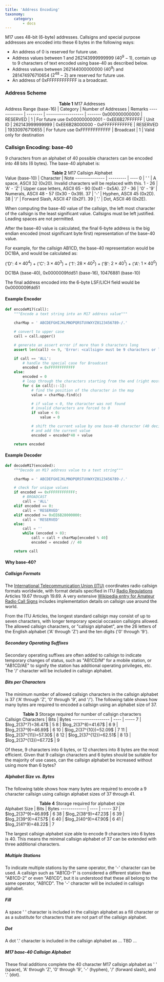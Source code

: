 ```yaml
---
title: 'Address Encoding'
taxonomy:
    category:
        - docs
---
```


M17 uses 48-bit (6-byte) addresses. Callsigns and special purpose addresses are encoded into these 6 bytes in the following ways:

* An address of 0 is reserved for future use.
* Address values between 1 and 262143999999999 ($40^{9}−1$), contain up to 9 characters of text encoded using base-40 as described below.
* Address values between 262144000000000 ($40^{9}$) and 281474976710654 ($2^{48}−2$) are reserved for future use.
* An address of 0xFFFFFFFFFFFF is a broadcast.

### Address Scheme

<center><span style="font-weight:bold">Table 1</span> M17 Addresses</center>
Address Range (base-16)         | Category  | Number of Addresses | Remarks
-------------                   | --------  | ------------------- | -------
0x000000000000                  | RESERVED  | 1                   | For future use
0x000000000001 - 0xEE6B27FFFFFF | Unit ID   | 262143999999999     | 
0xEE6B28000000 - 0xFFFFFFFFFFFE | RESERVED  | 19330976710655      | For future use
0xFFFFFFFFFFFF                  | Broadcast | 1                   | Valid only for destination

### Callsign Encoding: base-40

9 characters from an alphabet of 40 possible characters can be encoded into 48 bits (6 bytes). The base-40 alphabet is:

<center><span style="font-weight:bold">Table 2</span> M17 Callsign Alphabet</center>
Value (base-10) | Character | Note
--------------- | --------- | ----
0               | ' '       | A space, ASCII 32 (0x20). Invalid characters will be replaced with this.
1 - 26          | 'A' - 'Z' | Upper case letters, ASCII 65 - 90 (0x41 - 0x5A).
27 - 36         | '0' - '9' | Numerals, ASCII 48 - 57 (0x30 - 0x39).
37              | '-'       | Hyphen, ASCII 45 (0x2D).
38              | '/'       | Forward Slash, ASCII 47 (0x2F).
39              | '.'       | Dot, ASCII 46 (0x2E).

When computing the base-40 value of the callsign, the left most character of the callsign is the least significant value.  Callsigns must be
left justified. Leading spaces are not permitted.

After the base-40 value is calculated, the final 6-byte address is the big endian encoded (most significant byte first) representation of the base-40 value. 

For example, for the callsign AB1CD, the base-40 representation would be DC1BA, and would be calculated as:

('D': $4 \times 40^4$) + ('C': $3 \times 40^3$) + ('1': $28 \times 40^2$) + ('B': $2 \times 40^1$) + ('A': $1 \times 40^0$)

DC1BA (base-40), 0x0000009fdd51 (base-16), 10476881 (base-10)

The final address encoded into the 6-byte LSF/LICH field would be 0x0000009fdd51 

#### Example Encoder

```python
def encodeM17(call):
	"""Encode a text string into an M17 address value"""
	
	charMap = ' ABCDEFGHIJKLMNOPQRSTUVWXYZ0123456789-/.'

	# convert to upper case
	call = call.upper()

	# generate an assert error if more than 9 characters long
	assert len(call) <= 9, 'Error: <callsign> must be 9 characters or less'

	if call == 'ALL':
		# handle the special case for Broadcast
		encoded = 0xFFFFFFFFFFFF
	else:
		encoded = 0
		# loop through the characters starting from the end (right most character)
		for c in call[::-1]:
			# find the position of the character in the map
			value = charMap.find(c)

			# if value < 0, the character was not found
			# invalid characters are forced to 0
			if value < 0:
				value = 0

			# shift the current value by one base-40 character (40 decimal)
			# and add the current value
			encoded = encoded*40 + value

	return encoded
```

#### Example Decoder

```python
def decodeM17(encoded):
	"""Decode an M17 address value to a text string"""

	charMap = ' ABCDEFGHIJKLMNOPQRSTUVWXYZ0123456789-/.'

	# check for unique values
	if encoded == 0xFFFFFFFFFFFF:
		# BROADCAST
		call = 'ALL'
	elif encoded == 0:
		call = 'RESERVED'
	elif encoded >= 0xEE6B28000000:
		call = 'RESERVED'
	else:
		call = ''
		while (encoded > 0):
			call = call + charMap[encoded % 40]
			encoded = encoded // 40

	return call
```

#### Why base-40?

##### Callsign Formats

The [International Telecommunication Union (ITU)](https://www.itu.int/) coordinates radio callsign formats worldwide, with format details specified in ITU [Radio Regulations](https://www.itu.int/pub/R-REG-RR/en) Articles 19.67 through 19.69.  A very extensive [Wikipedia entry for Amateur Radio Call Signs](https://en.wikipedia.org/wiki/Amateur_radio_call_signs) includes implementation details on callsign use around the world.

From the ITU Articles, the longest standard callsign may consist of up to seven characters, with longer temporary special occasion callsigns allowed.  The allowed callsign characters, or "callsign alphabet", are the 26 letters of the English alphabet ('A' through 'Z') and the ten digits ('0' through '9').

##### Secondary Operating Suffixes

Secondary operating suffixes are often added to callsign to indicate temporary changes of status, such as "AB1CD/M" for a mobile station, or "AB1CD/AE" to signify the station has additional operating privileges, etc. The '/' character will be included in callsign alphabet. 

##### Bits per Characters

The minimum number of allowed callsign characters in the callsign alphabet is 37 ('A' through 'Z', '0' through '9', and '/').  The following table shows how many bytes are required to encoded a callsign using an alphabet size of 37.

<center><span style="font-weight:bold">Table 3</span> Storage required for number of callsign characters</center>
Callsign Characters | Bits                  | Bytes
------------------- | ----                  | -----
7                   | $log_2(37^7)=36.47$    | 5
8                   | $log_2(37^8)=41.67$    | 6
9                   | $log_2(37^9)=46.89$    | 6
10                  | $log_2(37^{10})=52.09$ | 7
11                  | $log_2(37^{11})=57.30$ | 8
12                  | $log_2(37^{12})=62.51$ | 8
13                  | $log_2(37^{13})=67.72$ | 9

Of these, 9 characters into 6 bytes, or 12 charcters into 8 bytes are the most efficient. Given that 9 callsign characters and 6 bytes should be suitable for the majority of use cases, can the callsign alphabet be increased without using more than 6 bytes?

##### Alphabet Size vs. Bytes

The following table shows how many bytes are required to encode a 9 character callsign using callsign alphabet sizes of 37 through 41.

<center><span style="font-weight:bold">Table 4</span> Storage required for alphabet size</center>
Alphabet Size | Bits               | Bytes
------------- | ----               | -----
37            | $log_2(37^9)=46.89$ | 6
38            | $log_2(38^9)=47.23$ | 6
39            | $log_2(39^9)=47.57$ | 6
40            | $log_2(40^9)=47.90$ | 6
41            | $log_2(41^9)=48.22$ | 7

The largest callsign alphabet size able to encode 9 characters into 6 bytes is 40.  This means the minimal callsign alphabet of 37 can be extended with three additional characters.

##### Multiple Stations

To indicate multiple stations by the same operator, the '-' character can be used. A callsign such as "AB1CD-1" is considered a different station than "AB1CD-2" or even "AB1CD", but it is understood that these all belong to the same operator, "AB1CD".  The '-' character will be included in callsign alphabet.

##### Fill

A space ' ' character is included in the callsign alphabet as a fill character or as a substitute for characters that are not part of the callsign alphabet.

##### Dot

A dot '.' character is included in the callsign alphabet as ... TBD ...

##### M17 base-40 Callsign Alphabet

These final additions complete the 40 character M17 callsign alphabet as ' ' (space), 'A' through 'Z', '0' through '9', '-' (hyphen), '/' (forward slash), and '.' (dot).
